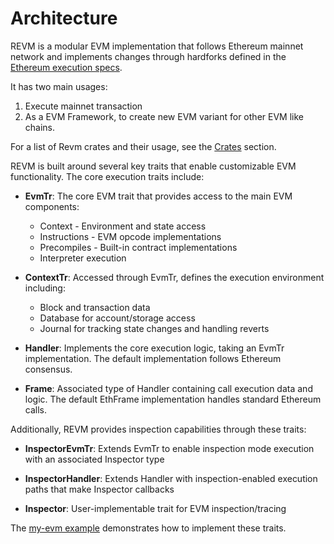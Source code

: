 # Architecture

REVM is a modular EVM implementation that follows Ethereum mainnet network and implements changes through hardforks defined in the [Ethereum execution specs](https://github.com/ethereum/execution-specs).

It has two main usages:
1. Execute mainnet transaction
2. As a EVM Framework, to create new EVM variant for other EVM like chains.

For a list of Revm crates and their usage, see the [Crates](./architecture/crates.md) section.

REVM is built around several key traits that enable customizable EVM functionality. The core execution traits include:

* **EvmTr**: The core EVM trait that provides access to the main EVM components:
  - Context - Environment and state access
  - Instructions - EVM opcode implementations
  - Precompiles - Built-in contract implementations
  - Interpreter execution

* **ContextTr**: Accessed through EvmTr, defines the execution environment including:
  - Block and transaction data
  - Database for account/storage access
  - Journal for tracking state changes and handling reverts

* **Handler**: Implements the core execution logic, taking an EvmTr implementation. The default implementation follows Ethereum consensus.

* **Frame**: Associated type of Handler containing call execution data and logic. The default EthFrame implementation handles standard Ethereum calls.

Additionally, REVM provides inspection capabilities through these traits:

* **InspectorEvmTr**: Extends EvmTr to enable inspection mode execution with an associated Inspector type

* **InspectorHandler**: Extends Handler with inspection-enabled execution paths that make Inspector callbacks

* **Inspector**: User-implementable trait for EVM inspection/tracing

The [my-evm example](https://github.com/bluealloy/revm/tree/rakita/my_evm/examples/my_evm) demonstrates how to implement these traits.

# 